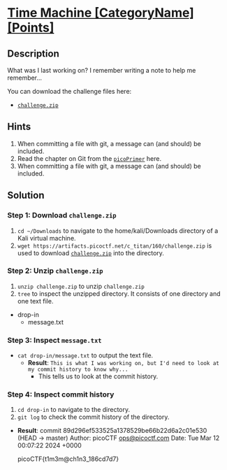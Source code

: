 # [Time Machine [CategoryName] [Points]](https://play.picoctf.org/practice/challenge/425?category=5&originalEvent=73&page=1) #


## Description ##
What was I last working on? I remember writing a note to help me remember...

You can download the challenge files here:
* [`challenge.zip`](https://artifacts.picoctf.net/c_titan/160/challenge.zip)

## Hints ##
1. When committing a file with git, a message can (and should) be included.
2. Read the chapter on Git from the [`picoPrimer`](https://primer.picoctf.org/#_git_version_control) here.
3. When committing a file with git, a message can (and should) be included.

## Solution ##
### Step 1: Download `challenge.zip` ###
1. `cd ~/Downloads` to navigate to the home/kali/Downloads directory of a Kali virtual machine.
2. `wget https://artifacts.picoctf.net/c_titan/160/challenge.zip` is used to download [`challenge.zip`](https://artifacts.picoctf.net/c_titan/160/challenge.zip) into the directory.

### Step 2: Unzip `challenge.zip` ###
1. `unzip challenge.zip` to unzip `challenge.zip`
2. `tree` to inspect the unzipped directory. It consists of one directory and one text file.
  * drop-in
    * message.txt
   
### Step 3: Inspect `message.txt` ###
* `cat drop-in/message.txt` to output the text file.
  * **Result**: `This is what I was working on, but I'd need to look at my commit history to know why... ` 
     * This tells us to look at the commit history.
   
### Step 4: Inspect commit history ### 
1. `cd drop-in` to navigate to the directory.
2. `git log` to check the commit history of the directory.
   
  * **Result**:
    commit 89d296ef533525a1378529be66b22d6a2c01e530 (HEAD -> master)
    Author: picoCTF <ops@picoctf.com>
    Date:   Tue Mar 12 00:07:22 2024 +0000

      picoCTF{t1m3m@ch1n3_186cd7d7}
